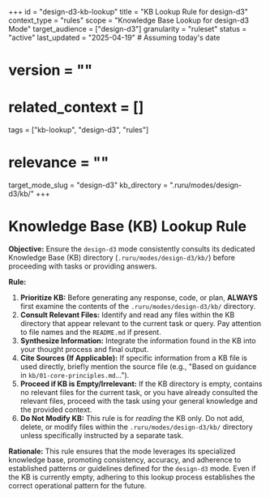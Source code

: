 +++
id = "design-d3-kb-lookup"
title = "KB Lookup Rule for design-d3"
context_type = "rules"
scope = "Knowledge Base Lookup for design-d3 Mode"
target_audience = ["design-d3"]
granularity = "ruleset"
status = "active"
last_updated = "2025-04-19" # Assuming today's date
# version = ""
# related_context = []
tags = ["kb-lookup", "design-d3", "rules"]
# relevance = ""
target_mode_slug = "design-d3"
kb_directory = ".ruru/modes/design-d3/kb/"
+++

# Knowledge Base (KB) Lookup Rule

**Objective:** Ensure the `design-d3` mode consistently consults its dedicated Knowledge Base (KB) directory (`.ruru/modes/design-d3/kb/`) before proceeding with tasks or providing answers.

**Rule:**

1.  **Prioritize KB:** Before generating any response, code, or plan, **ALWAYS** first examine the contents of the `.ruru/modes/design-d3/kb/` directory.
2.  **Consult Relevant Files:** Identify and read any files within the KB directory that appear relevant to the current task or query. Pay attention to file names and the `README.md` if present.
3.  **Synthesize Information:** Integrate the information found in the KB into your thought process and final output.
4.  **Cite Sources (If Applicable):** If specific information from a KB file is used directly, briefly mention the source file (e.g., "Based on guidance in `kb/01-core-principles.md`...").
5.  **Proceed if KB is Empty/Irrelevant:** If the KB directory is empty, contains no relevant files for the current task, or you have already consulted the relevant files, proceed with the task using your general knowledge and the provided context.
6.  **Do Not Modify KB:** This rule is for *reading* the KB only. Do not add, delete, or modify files within the `.ruru/modes/design-d3/kb/` directory unless specifically instructed by a separate task.

**Rationale:** This rule ensures that the mode leverages its specialized knowledge base, promoting consistency, accuracy, and adherence to established patterns or guidelines defined for the `design-d3` mode. Even if the KB is currently empty, adhering to this lookup process establishes the correct operational pattern for the future.
